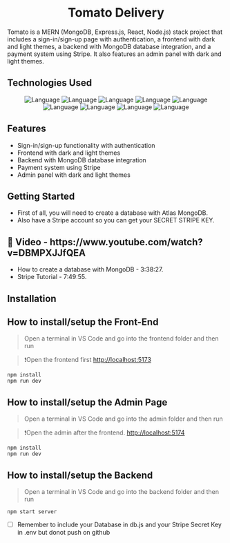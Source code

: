 <h1 align="center">Tomato Delivery</h1>

Tomato is a MERN (MongoDB, Express.js, React, Node.js) stack project that includes a sign-in/sign-up page with authentication, a frontend with dark and light themes, a backend with MongoDB database integration, and a payment system using Stripe. It also features an admin panel with dark and light themes.
  
 ## Technologies Used 
 
  <p align="center">
    <img alt="Language" src="https://img.shields.io/badge/React-20232A?style=for-the-badge&logo=react&logoColor=61DAFB"/>
    <img alt="Language" src="https://img.shields.io/badge/JavaScript-323330?style=for-the-badge&logo=javascript&logoColor=F7DF1E"/>
    <img alt="Language" src="https://img.shields.io/badge/Node.js-43853D?style=for-the-badge&logo=node.js&logoColor=white"/>
    <img alt="Language" src="https://img.shields.io/badge/Express.js-404D59?style=for-the-badge"/>
    <img alt="Language" src="https://img.shields.io/badge/MongoDB-4EA94B?style=for-the-badge&logo=mongodb&logoColor=white"/>
    <img alt="Language" src="https://img.shields.io/badge/CSS-239120?&style=for-the-badge&logo=css3&logoColor=black"/>
    <img alt="Language" src="https://img.shields.io/badge/HTML-239120?style=for-the-badge&logo=html5&logoColor=black"/>
    <img alt="Language" src="https://img.shields.io/badge/CSS3-1572B6?style=for-the-badge&logo=css3&logoColor=white"/>
    <img alt="Language" src="https://img.shields.io/badge/Stripe-626CD9?style=for-the-badge&logo=Stripe&logoColor=white"/>
  </p>



## Features

- Sign-in/sign-up functionality with authentication
- Frontend with dark and light themes
- Backend with MongoDB database integration
- Payment system using Stripe
- Admin panel with dark and light themes


## Getting Started

- First of all, you will need to create a database with Atlas MongoDB.
- Also have a Stripe account so you can get your SECRET STRIPE KEY.

<h2>🎥 Video - https://www.youtube.com/watch?v=DBMPXJJfQEA</h2>

- How to create a database with MongoDB - 3:38:27.
- Stripe Tutorial - 7:49:55.


## Installation

<h2>How to install/setup the Front-End</h2>

> Open a terminal in VS Code and go into the frontend folder and then run

>❗Open the frontend first [http://localhost:5173](http://localhost:5173)


```
npm install
npm run dev
```


<h2>How to install/setup the Admin Page</h2>

> Open a terminal in VS Code and go into the admin folder and then run

>❗Open the admin after the frontend. [http://localhost:5174](http://localhost:5174)

```
npm install
npm run dev
```
   
<h2>How to install/setup the Backend</h2>

> Open a terminal in VS Code and go into the backend folder and then run

```
npm start server
```

- [ ] Remember to include your Database in db.js and your Stripe Secret Key in .env but donot push on github

